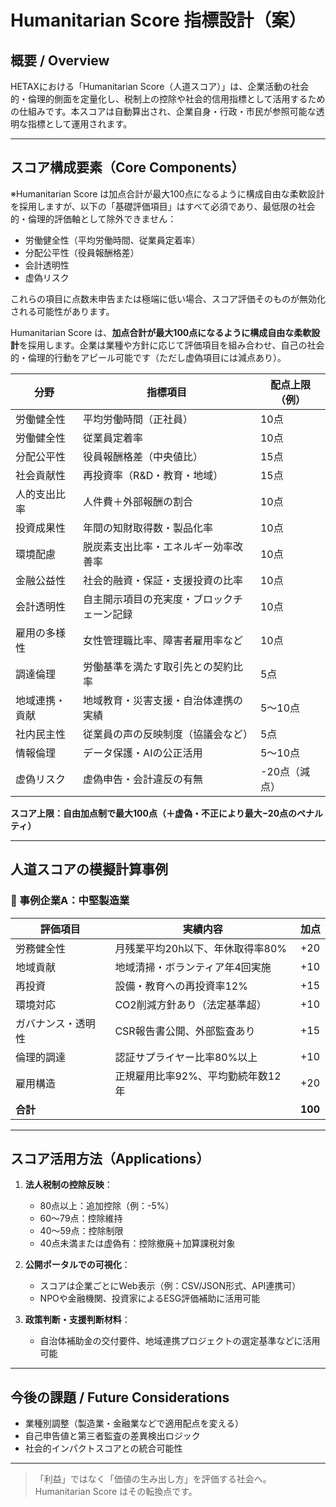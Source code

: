 # Humanitarian Score 指標設計（案）

## 概要 / Overview

HETAXにおける「Humanitarian Score（人道スコア）」は、企業活動の社会的・倫理的側面を定量化し、税制上の控除や社会的信用指標として活用するための仕組みです。本スコアは自動算出され、企業自身・行政・市民が参照可能な透明な指標として運用されます。

---

## スコア構成要素（Core Components）

※Humanitarian Score は加点合計が最大100点になるように構成自由な柔軟設計を採用しますが、以下の「基礎評価項目」はすべて必須であり、最低限の社会的・倫理的評価軸として除外できません：

* 労働健全性（平均労働時間、従業員定着率）
* 分配公平性（役員報酬格差）
* 会計透明性
* 虚偽リスク

これらの項目に点数未申告または極端に低い場合、スコア評価そのものが無効化される可能性があります。

Humanitarian Score は、**加点合計が最大100点になるように構成自由な柔軟設計**を採用します。企業は業種や方針に応じて評価項目を組み合わせ、自己の社会的・倫理的行動をアピール可能です（ただし虚偽項目には減点あり）。

| 分野      | 指標項目                  | 配点上限（例）  |
| ------- | --------------------- | -------- |
| 労働健全性   | 平均労働時間（正社員）           | 10点      |
| 労働健全性   | 従業員定着率                | 10点      |
| 分配公平性   | 役員報酬格差（中央値比）          | 15点      |
| 社会貢献性   | 再投資率（R\&D・教育・地域）      | 15点      |
| 人的支出比率  | 人件費＋外部報酬の割合           | 10点      |
| 投資成果性   | 年間の知財取得数・製品化率         | 10点      |
| 環境配慮    | 脱炭素支出比率・エネルギー効率改善率    | 10点      |
| 金融公益性   | 社会的融資・保証・支援投資の比率      | 10点      |
| 会計透明性   | 自主開示項目の充実度・ブロックチェーン記録 | 10点      |
| 雇用の多様性  | 女性管理職比率、障害者雇用率など      | 10点      |
| 調達倫理    | 労働基準を満たす取引先との契約比率     | 5点       |
| 地域連携・貢献 | 地域教育・災害支援・自治体連携の実績    | 5〜10点    |
| 社内民主性   | 従業員の声の反映制度（協議会など）     | 5点       |
| 情報倫理    | データ保護・AIの公正活用         | 5〜10点    |
| 虚偽リスク   | 虚偽申告・会計違反の有無          | -20点（減点） |

**スコア上限：自由加点制で最大100点（＋虚偽・不正により最大−20点のペナルティ）**

---

## 人道スコアの模擬計算事例

### 🏢 事例企業A：中堅製造業
| 評価項目         | 実績内容                              | 加点 |
|------------------|---------------------------------------|------|
| 労務健全性       | 月残業平均20h以下、年休取得率80%     | +20  |
| 地域貢献         | 地域清掃・ボランティア年4回実施       | +10  |
| 再投資           | 設備・教育への再投資率12%            | +15  |
| 環境対応         | CO2削減方針あり（法定基準超）         | +10  |
| ガバナンス・透明性 | CSR報告書公開、外部監査あり           | +15  |
| 倫理的調達       | 認証サプライヤー比率80%以上           | +10  |
| 雇用構造         | 正規雇用比率92%、平均勤続年数12年     | +20  |
| **合計**           |                                       | **100** |

---

## スコア活用方法（Applications）

1. **法人税制の控除反映**：

   * 80点以上：追加控除（例：-5%）
   * 60〜79点：控除維持
   * 40〜59点：控除制限
   * 40点未満または虚偽有：控除撤廃＋加算課税対象

2. **公開ポータルでの可視化**：

   * スコアは企業ごとにWeb表示（例：CSV/JSON形式、API連携可）
   * NPOや金融機関、投資家によるESG評価補助に活用可能

3. **政策判断・支援判断材料**：

   * 自治体補助金の交付要件、地域連携プロジェクトの選定基準などに活用可能

---

## 今後の課題 / Future Considerations

* 業種別調整（製造業・金融業などで適用配点を変える）
* 自己申告値と第三者監査の差異検出ロジック
* 社会的インパクトスコアとの統合可能性

---

> 「利益」ではなく「価値の生み出し方」を評価する社会へ。Humanitarian Score はその転換点です。

